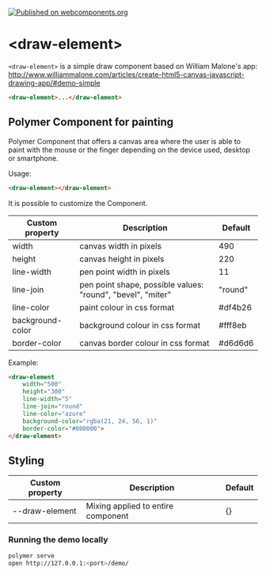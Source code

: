 [![Published on webcomponents.org](https://img.shields.io/badge/webcomponents.org-published-blue.svg)](https://www.webcomponents.org/element/Awandor/draw-element)

# \<draw-element\>

`<draw-element>` is a simple draw component based on William Malone's app:
http://www.williammalone.com/articles/create-html5-canvas-javascript-drawing-app/#demo-simple

<!---
```
<custom-element-demo>
  <template>
    <script src="../webcomponentsjs/webcomponents-lite.js"></script>
    <link rel="import" href="draw-element.html">
    <next-code-block></next-code-block>
  </template>
</custom-element-demo>
```
-->
```html
<draw-element>...</draw-element>
```

## Polymer Component for painting

Polymer Component that offers a canvas area where the user is able to paint with the mouse or the finger
depending on the device used, desktop or smartphone.

Usage:

```html
<draw-element></draw-element>
```

It is possible to customize the Component.

 Custom property | Description | Default
-----------------|-------------|---------
width | canvas width in pixels | 490
height | canvas height in pixels | 220
line-width | pen point width in pixels | 11
line-join | pen point shape, possible values: "round", "bevel", "miter" | "round"
line-color | paint colour in css format | #df4b26
background-color | background colour in css format | #fff8eb
border-color | canvas border colour in css format | #d6d6d6

Example:

```html
<draw-element
    width="500"
    height="300"
    line-width="5"
    line-join="round"
    line-color="azure"
    background-color="rgba(21, 24, 56, 1)"
    border-color="#000000">
</draw-element>
```

## Styling

 Custom property | Description | Default
-----------------|-------------|---------
--draw-element | Mixing applied to entire component | {}

### Running the demo locally
```sh
polymer serve
open http://127.0.0.1:<port>/demo/
```